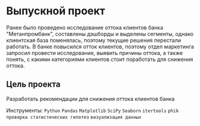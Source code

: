 # Выпускной проект

Ранее было проведено исследование оттока клиентов банка "Метанпромбанк", составлены дэшборды и выделены сегменты, однако клиентская база поменялась, поэтому текущие решения перестали работать. В банке повысился отток клиентов, поэтому отдел маркетинга запросил провести исследование, выявить причины оттока, а также понять, с какими категориями клиентов стоит поработать для снижения оттока.

## Цель проекта
Разработать рекомендации для снижения оттока клиентов банка

Инструменты: `Python` `Pandas` `Matplotlib` `SciPy` `Seaborn` `itertools` `phik` `проверка статистических гипотез` `визуализация данных`
